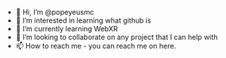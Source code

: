 - 👋 Hi, I’m @popeyeusmc
- 👀 I’m interested in learning what github is
- 🌱 I’m currently learning WebXR
- 💞️ I’m looking to collaborate on any project that I can help with 
- 📫 How to reach me - you can reach me on here.

<!---
popeyeusmc/popeyeusmc is a ✨ special ✨ repository because its `README.md` (this file) appears on your GitHub profile.
You can click the Preview link to take a look at your changes.
--->
